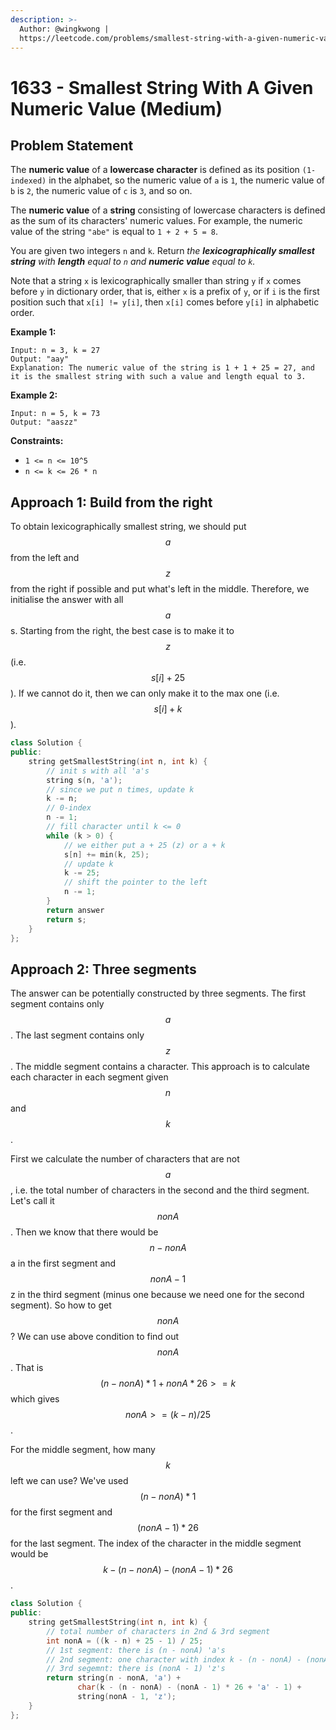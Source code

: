 ```yaml
---
description: >-
  Author: @wingkwong |
  https://leetcode.com/problems/smallest-string-with-a-given-numeric-value/
---
```


# 1633 - Smallest String With A Given Numeric Value (Medium)

## Problem Statement

The **numeric value** of a **lowercase character** is defined as its position `(1-indexed)` in the alphabet, so the numeric value of `a` is `1`, the numeric value of `b` is `2`, the numeric value of `c` is `3`, and so on.

The **numeric value** of a **string** consisting of lowercase characters is defined as the sum of its characters' numeric values. For example, the numeric value of the string `"abe"` is equal to `1 + 2 + 5 = 8`.

You are given two integers `n` and `k`. Return _the **lexicographically smallest string** with **length** equal to `n` and **numeric value** equal to `k`._

Note that a string `x` is lexicographically smaller than string `y` if `x` comes before `y` in dictionary order, that is, either `x` is a prefix of `y`, or if `i` is the first position such that `x[i] != y[i]`, then `x[i]` comes before `y[i]` in alphabetic order.



**Example 1:**

```
Input: n = 3, k = 27
Output: "aay"
Explanation: The numeric value of the string is 1 + 1 + 25 = 27, and it is the smallest string with such a value and length equal to 3.
```

**Example 2:**

```
Input: n = 5, k = 73
Output: "aaszz"
```

**Constraints:**

* `1 <= n <= 10^5`
* `n <= k <= 26 * n`

## Approach 1: Build from the right

To obtain lexicographically smallest string, we should put $$a$$ from the left and $$z$$ from the right if possible and put what's left in the middle. Therefore, we initialise the answer with all $$a$$s. Starting from the right, the best case is to make it to $$z$$ (i.e. $$s[i] + 25$$). If we cannot do it, then we can only make it to the max one (i.e. $$s[i] + k$$).

```cpp
class Solution {
public:
    string getSmallestString(int n, int k) {
        // init s with all 'a's
        string s(n, 'a');
        // since we put n times, update k
        k -= n; 
        // 0-index
        n -= 1;
        // fill character until k <= 0
        while (k > 0) {
            // we either put a + 25 (z) or a + k
            s[n] += min(k, 25);
            // update k
            k -= 25;
            // shift the pointer to the left
            n -= 1;
        }
        return answer
        return s;
    }
};
```

## Approach 2: Three segments

The answer can be potentially constructed by three segments. The first segment contains only $$a$$. The last segment contains only $$z$$. The middle segment contains a character. This approach is to calculate each character in each segment given $$n$$ and $$k$$.

First we calculate the number of characters that are not $$a$$, i.e. the total number of characters in the second and the third segment. Let's call it $$nonA$$. Then we know that there would be $$n - nonA$$ a in the first segment and $$nonA - 1$$ z in the third segment (minus one because we need one for the second segment). So how to get $$nonA$$? We can use above condition to find out $$nonA$$. That is $$(n - nonA) * 1 + nonA * 26 >= k$$ which gives $$nonA >= (k - n) / 25$$.

For the middle segment, how many $$k$$ left we can use? We've used $$(n - nonA) * 1$$ for the first segment and $$(nonA-1)* 26$$ for the last segment. The index of the character in the middle segment would be $$k - (n - nonA) - (nonA - 1) * 26$$.

```cpp
class Solution {
public:
    string getSmallestString(int n, int k) {
        // total number of characters in 2nd & 3rd segment
        int nonA = ((k - n) + 25 - 1) / 25;
        // 1st segment: there is (n - nonA) 'a's
        // 2nd segment: one character with index k - (n - nonA) - (nonA - 1) * 26
        // 3rd segemnt: there is (nonA - 1) 'z's
        return string(n - nonA, 'a') + 
               char(k - (n - nonA) - (nonA - 1) * 26 + 'a' - 1) + 
               string(nonA - 1, 'z');
    }
};
```
